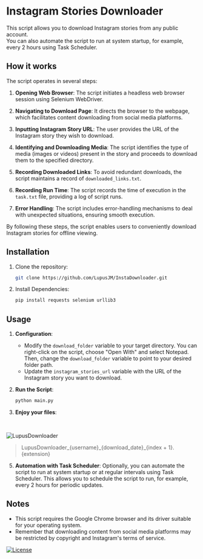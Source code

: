 # Instagram Stories Downloader

This script allows you to download Instagram stories from any public account.<br>
You can also automate the script to run at system startup, for example, every 2 hours using Task Scheduler.


## How it works

The script operates in several steps:

1. **Opening Web Browser**: The script initiates a headless web browser session using Selenium WebDriver.

2. **Navigating to Download Page**: It directs the browser to the webpage, which facilitates content downloading from social media platforms.

3. **Inputting Instagram Story URL**: The user provides the URL of the Instagram story they wish to download.

4. **Identifying and Downloading Media**: The script identifies the type of media (images or videos) present in the story and proceeds to download them to the specified directory.

5. **Recording Downloaded Links**: To avoid redundant downloads, the script maintains a record of `downloaded_links.txt`.

6. **Recording Run Time**: The script records the time of execution in the `task.txt` file, providing a log of script runs.

7. **Error Handling**: The script includes error-handling mechanisms to deal with unexpected situations, ensuring smooth execution.

By following these steps, the script enables users to conveniently download Instagram stories for offline viewing.

## Installation

1. Clone the repository:

    ```bash
    git clone https://github.com/LupusJM/InstaDownloader.git
    ```

3. Install Dependencies:

   ```bash
   pip install requests selenium urllib3
   ```

## Usage

1. **Configuration**:
   - Modify the `download_folder` variable to your target directory. You can right-click on the script, choose "Open With" and select Notepad. Then, change the `download_folder` variable to point to your desired folder path.
   - Update the `instagram_stories_url` variable with the URL of the Instagram story you want to download.

2. **Run the Script**:

   ```bash
   python main.py
   ```
3. **Enjoy your files**:
<br>

![LupusDownloader](https://github.com/LupusJM/InstaDownloader/assets/163419314/b4130af9-a9a2-4adb-8e7a-dd08d8dc488f)
> LupusDownloader\_{username}\_{download\_date}\_{index + 1}.\{extension\}

5. **Automation with Task Scheduler**: Optionally, you can automate the script to run at system startup or at regular intervals using Task Scheduler. This allows you to schedule the script to run, for example, every 2 hours for periodic updates.


## Notes

- This script requires the Google Chrome browser and its driver suitable for your operating system.
- Remember that downloading content from social media platforms may be restricted by copyright and Instagram's terms of service.

[![License](https://img.shields.io/badge/license-MIT-blue.svg)](https://github.com/lupusjm/InstaDownloader/blob/main/LICENSE)
